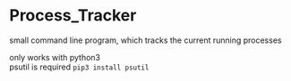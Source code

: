 # Process_Tracker
small command line program, which tracks the current running processes

only works with python3  
psutil is required `pip3 install psutil`
